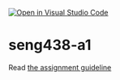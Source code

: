 [![Open in Visual Studio Code](https://classroom.github.com/assets/open-in-vscode-c66648af7eb3fe8bc4f294546bfd86ef473780cde1dea487d3c4ff354943c9ae.svg)](https://classroom.github.com/online_ide?assignment_repo_id=9787047&assignment_repo_type=AssignmentRepo)
# seng438-a1

Read [the assignment guideline](seng438-a1.md) 
